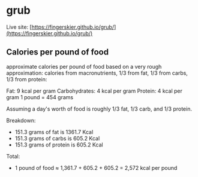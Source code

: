 # grub

Live site: [https://fingerskier.github.io/grub/](https://fingerskier.github.io/grub/)


## Calories per pound of food

approximate calories per pound of food based on a very rough approximation: calories from macronutrients, 1/3 from fat, 1/3 from carbs, 1/3 from protein:

Fat: 9 kcal per gram
Carbohydrates: 4 kcal per gram
Protein: 4 kcal per gram
1 pound = 454 grams


Assuming a day's worth of food is roughly 1/3 fat, 1/3 carb, and 1/3 protein.


Breakdown:
- 151.3 grams of fat is 1361.7 Kcal
- 151.3 grams of carbs is 605.2 Kcal
- 151.3 grams of protein is 605.2 Kcal


Total:
- 1 pound of food ≈ 1,361.7 + 605.2 + 605.2 = 2,572 kcal per pound
